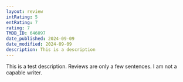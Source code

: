 ```yaml
---
layout: review
intRating: 5
entRating: 7
rating: 7
TMDB_ID: 646097
date_published: 2024-09-09
date_modified: 2024-09-09
description: This is a description
---
```


This is a test description. Reviews are only a few sentences. I am not a capable writer.
